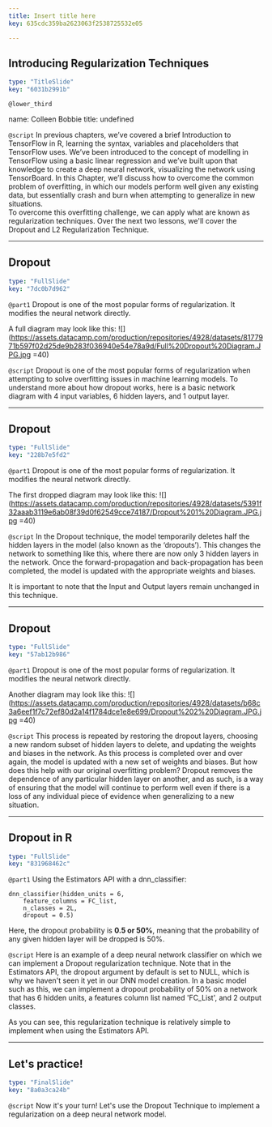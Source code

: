 ```yaml
---
title: Insert title here
key: 635cdc359ba2623063f2538725532e05

---
```

## Introducing Regularization Techniques

```yaml
type: "TitleSlide"
key: "6031b2991b"
```

`@lower_third`

name: Colleen Bobbie
title: undefined


`@script`
In previous chapters, we’ve covered a brief Introduction to TensorFlow in R, learning the syntax, variables and placeholders that TensorFlow uses. We’ve been introduced to the concept of modelling in TensorFlow using a basic linear regression and we’ve built upon that knowledge to create a deep neural network, visualizing the network using TensorBoard. In this Chapter, we’ll discuss how to overcome the common problem of overfitting, in which our models perform well given any existing data, but essentially crash and burn when attempting to generalize in new situations.  
To overcome this overfitting challenge, we can apply what are known as regularization techniques. Over the next two lessons, we'll cover the Dropout and L2 Regularization Technique.


---
## Dropout 

```yaml
type: "FullSlide"
key: "7dc0b7d962"
```

`@part1`
Dropout is one of the most popular forms of regularization. It modifies the neural network directly.

A full diagram may look like this:
![](https://assets.datacamp.com/production/repositories/4928/datasets/8177971b597f02d25de9b283f036940e54e78a9d/Full%20Dropout%20Diagram.JPG.jpg =40)


`@script`
Dropout is one of the most popular forms of regularization when attempting to solve overfitting issues in machine learning models. To understand more about how dropout works, here is a basic network diagram with 4 input variables, 6 hidden layers, and 1 output layer.


---
## Dropout

```yaml
type: "FullSlide"
key: "228b7e5fd2"
```

`@part1`
Dropout is one of the most popular forms of regularization. It modifies the neural network directly.


The first dropped diagram may look like this:
![](https://assets.datacamp.com/production/repositories/4928/datasets/5391f32aaab3119e6ab08f39d0f62549cce74187/Dropout%201%20Diagram.JPG.jpg =40)


`@script`
In the Dropout technique, the model temporarily deletes half the hidden layers in the model (also known as the ‘dropouts’). This changes the network to something like this, where there are now only 3 hidden layers in the network.
Once the forward-propagation and back-propagation has been completed, the model is updated with the appropriate weights and biases. 

It is important to note that the Input and Output layers remain unchanged in this technique.


---
## Dropout

```yaml
type: "FullSlide"
key: "57ab12b986"
```

`@part1`
Dropout is one of the most popular forms of regularization. It modifies the neural network directly.

Another diagram may look like this:
![](https://assets.datacamp.com/production/repositories/4928/datasets/b68c3a6eef1f7c72ef80d2a14f1784dce1e8e699/Dropout%202%20Diagram.JPG.jpg =40)


`@script`
This process is repeated by restoring the dropout layers, choosing a new random subset of hidden layers to delete, and updating the weights and biases in the network.  As this process is completed over and over again, the model is updated with a new set of weights and biases. 
But how does this help with our original overfitting problem? Dropout removes the dependence of any particular hidden layer on another, and as such, is a way of ensuring that the model will continue to perform well even if there is a loss of any individual piece of evidence when generalizing to a new situation.


---
## Dropout in R

```yaml
type: "FullSlide"
key: "831968462c"
```

`@part1`
Using the Estimators API with a dnn_classifier:

```
dnn_classifier(hidden_units = 6, 
	feature_columns = FC_list,
	n_classes = 2L, 
    dropout = 0.5)
```

Here, the dropout probability is **0.5 or 50%**, meaning that the probability of any given hidden layer will be dropped is 50%.


`@script`
Here is an example of a deep neural network classifier on which we can implement a Dropout regularization technique. Note that in the Estimators API, the dropout argument by default is set to NULL, which is why we haven't seen it yet in our DNN model creation. In a basic model such as this, we can implement a dropout probability of 50% on a network that has 6 hidden units, a features column list named 'FC_List', and 2 output classes.

As you can see, this regularization technique is relatively simple to implement when using the Estimators API.


---
## Let's practice!

```yaml
type: "FinalSlide"
key: "8a0a3ca24b"
```

`@script`
Now it's your turn! Let's use the Dropout Technique to implement a regularization on a deep neural network model.

